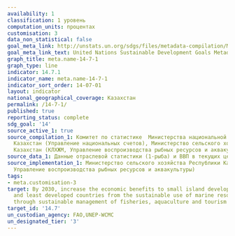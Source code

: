```yaml
---
availability: 1
classification: 1 уровень
computation_units: процентах
customisation: 3
data_non_statistical: false
goal_meta_link: http://unstats.un.org/sdgs/files/metadata-compilation/Metadata-Goal-14.pdf
goal_meta_link_text: United Nations Sustainable Development Goals Metadata (pdf 288kB)
graph_title: meta.name-14-7-1
graph_type: line
indicator: 14.7.1
indicator_name: meta.name-14-7-1
indicator_sort_order: 14-07-01
layout: indicator
national_geographical_coverage: Казахстан
permalink: /14-7-1/
published: true
reporting_status: complete
sdg_goal: '14'
source_active_1: true
source_compilation_1: Комитет по статистике  Министерства национальной экономики Республики
  Казахстан (Управление национальных счетов), Министерство сельского хозяйства Республики
  Казахстан (КЛХЖМ, Управление воспроизводства рыбных ресурсов и аквакультуры)
source_data_1: Данные отраслевой статистики (1-рыба) и ВВП в текущих ценах
source_implementation_1: Министерство сельского хозяйства Республики Казахстан (КХЛЖМ
  Управление воспроизводства рыбных ресурсов и аквакультуры)
tags:
- meta.customisation-3
target: By 2030, increase the economic benefits to small island developing States
  and least developed countries from the sustainable use of marine resources, including
  through sustainable management of fisheries, aquaculture and tourism
target_id: '14.7'
un_custodian_agency: FAO,UNEP-WCMC
un_designated_tier: '3'
---
```

